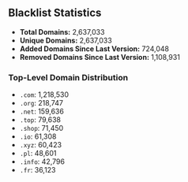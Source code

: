 ## Blacklist Statistics

- **Total Domains:** 2,637,033
- **Unique Domains:** 2,637,033
- **Added Domains Since Last Version:** 724,048
- **Removed Domains Since Last Version:** 1,108,931

### Top-Level Domain Distribution

-  `.com`: 1,218,530
-  `.org`: 218,747
-  `.net`: 159,636
-  `.top`: 79,638
-  `.shop`: 71,450
-  `.io`: 61,308
-  `.xyz`: 60,423
-  `.pl`: 48,601
-  `.info`: 42,796
-  `.fr`: 36,123
